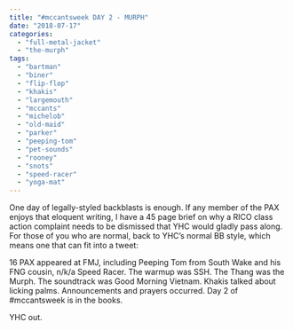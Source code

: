 ```yaml
---
title: "#mccantsweek DAY 2 - MURPH"
date: "2018-07-17"
categories: 
  - "full-metal-jacket"
  - "the-murph"
tags: 
  - "bartman"
  - "biner"
  - "flip-flop"
  - "khakis"
  - "largemouth"
  - "mccants"
  - "michelob"
  - "old-maid"
  - "parker"
  - "peeping-tom"
  - "pet-sounds"
  - "rooney"
  - "snots"
  - "speed-racer"
  - "yoga-mat"
---
```


One day of legally-styled backblasts is enough. If any member of the PAX enjoys that eloquent writing, I have a 45 page brief on why a RICO class action complaint needs to be dismissed that YHC would gladly pass along. For those of you who are normal, back to YHC’s normal BB style, which means one that can fit into a tweet:

16 PAX appeared at FMJ, including Peeping Tom from South Wake and his FNG cousin, n/k/a Speed Racer. The warmup was SSH. The Thang was the Murph. The soundtrack was Good Morning Vietnam. Khakis talked about licking palms. Announcements and prayers occurred. Day 2 of #mccantsweek is in the books.

YHC out.
